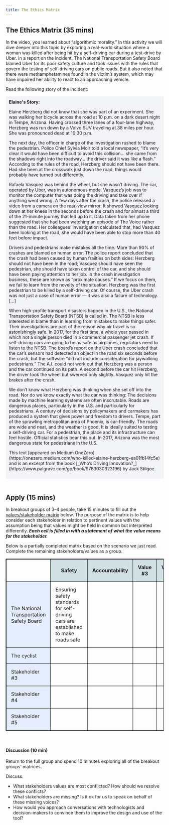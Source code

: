 ```yaml
---
title: The Ethics Matrix
---
```


## The Ethics Matrix (35 mins)

In the video, you learned about “algorithmic morality.” In this activity we will dive deeper into this topic by exploring a real-world situation where a woman was killed after being hit by a self-driving car during a test-drive by Uber. In a report on the incident, The National Transportation Safety Board blamed Uber for its poor safety culture and took issues with the rules that govern the testing of self-driving cars on public roads. But it also noted that there were methamphetamines found in the victim’s system, which may have impaired her ability to react to an approaching vehicle.

Read the following story of the incident: 

<div style="background-color:#F3F4F8;padding:10px;">
  <b>Elaine's Story:</b>
<p>
Elaine Herzberg did not know that she was part of an experiment. She was walking her bicycle across the road at 10 p.m. on a dark desert night in Tempe, Arizona. Having crossed three lanes of a four-lane highway, Herzberg was run down by a Volvo SUV traveling at 38 miles per hour. She was pronounced dead at 10:30 p.m.
    </p><p>
The next day, the officer in charge of the investigation rushed to blame the pedestrian. Police Chief Sylvia Moir told a local newspaper, “It’s very clear it would have been difficult to avoid this collision… she came from the shadows right into the roadway… the driver said it was like a flash.” According to the rules of the road, Herzberg should not have been there. Had she been at the crosswalk just down the road, things would probably have turned out differently.
    </p><p>
Rafaela Vasquez was behind the wheel, but she wasn’t driving. The car, operated by Uber, was in autonomous mode. Vasquez’s job was to monitor the computer that was doing the driving and take over if anything went wrong. A few days after the crash, the police released a video from a camera on the rear-view mirror. It showed Vasquez looking down at her knees in the seconds before the crash and for almost a third of the 21-minute journey that led up to it. Data taken from her phone suggested that she had been watching an episode of The Voice rather than the road. Her colleagues’ investigation calculated that, had Vasquez been looking at the road, she would have been able to stop more than 40 feet before impact.
    </p><p>
Drivers and pedestrians make mistakes all the time. More than 90% of crashes are blamed on human error. The police report concluded that the crash had been caused by human frailties on both sides: Herzberg should not have been in the road; Vasquez should have seen the pedestrian, she should have taken control of the car, and she should have been paying attention to her job. In the crash investigation business, these are known as “proximate causes.” If we focus on them, we fail to learn from the novelty of the situation. Herzberg was the first pedestrian to be killed by a self-driving car. Of course, the Uber crash was not just a case of human error — it was also a failure of technology. [...]
    </p><p>
When high-profile transport disasters happen in the U.S., the National Transportation Safety Board (NTSB) is called in. The NTSB is less interested in blame than in learning from mistakes to make things safer. Their investigations are part of the reason why air travel is so astonishingly safe. In 2017, for the first time, a whole year passed in which not a single person died in a commercial passenger jet crash. If self-driving cars are going to be as safe as airplanes, regulators need to listen to the NTSB. The board’s report on the Uber crash concluded that the car’s sensors had detected an object in the road six seconds before the crash, but the software “did not include consideration for jaywalking pedestrians.” The A.I. could not work out that Herzberg was a person and the car continued on its path. A second before the car hit Herzberg, the driver took the wheel but swerved only slightly. Vasquez only hit the brakes after the crash.
    </p><p>
We don’t know what Herzberg was thinking when she set off into the road. Nor do we know exactly what the car was thinking: The decisions made by machine learning systems are often inscrutable. Roads are dangerous places, particularly in the U.S. and particularly for pedestrians. A century of decisions by policymakers and carmakers has produced a system that gives power and freedom to drivers. Tempe, part of the sprawling metropolitan area of Phoenix, is car-friendly. The roads are wide and neat, and the weather is good. It is ideally suited to testing a self-driving car. For a pedestrian, the place and its infrastructure can feel hostile. Official statistics bear this out. In 2017, Arizona was the most dangerous state for pedestrians in the U.S.
  </p><p>
  This text [appeared on Medium OneZero](https://onezero.medium.com/who-killed-elaine-herzberg-ea01fb14fc5e) and is an excerpt from the book [_Who’s Driving Innovation?_](https://www.palgrave.com/gp/book/9783030323196) by Jack Stilgoe.
  </p></div>

<br>

## Apply (15 mins)

In breakout groups of 3–4 people, take 15 minutes to fill out the [values/stakeholder matrix](https://blog.dataiku.com/algorithmic-stakeholders-an-ethical-matrix-for-ai) below. The purpose of the matrix is to help consider each stakeholder in relation to pertinent values with the assumption being that values might be held in common but interpreted differently. **_Each cell is filled in with a statement of what the value means for the stakeholder._**

Below is a partially completed matrix based on the scenario we just read. Complete the remaining stakeholders/values as a group. 

<style>
#ethics-matrix { width:100%; border: 1px solid black; border-collapse: collapse; }
#ethics-matrix th, #ethics-matrix td { border: 1px solid black; border-collapse: collapse; padding: 15px; width:19%;}
#ethics-matrix tr th.tint { background-color: #D1E0E3; }
#ethics-matrix tr td.tint { background-color: #E4EDFE; }
</style>

<table id="ethics-matrix">
  <tr>
    <th></th>
    <th class="tint">Safety</th>
    <th class="tint">Accountability</th> 
    <th class="tint">Value #3</th>
    <th class="tint">Value #4</th>
  </tr>
  <tr>
    <td class="tint">The National Transportation Safety Board</td>
    <td>Ensuring safety standards for self-driving cars are established to make roads safe</td>
    <td></td>
    <td></td>
    <td></td>
  </tr>
  <tr>
    <td class="tint">The cyclist</td>
    <td></td>
    <td></td>
    <td></td>
    <td></td>
  </tr>
  <tr>
    <td class="tint">Stakeholder #3</td>
    <td></td>
    <td></td>
    <td></td>
    <td></td>
  </tr>
  <tr>
    <td class="tint">Stakeholder #4</td>
    <td></td>
    <td></td>
    <td></td>
    <td></td>
  </tr>
  <tr>
    <td class="tint">Stakeholder #5</td>
    <td></td>
    <td></td>
    <td></td>
    <td></td>
  </tr>
</table>

<br>

#### Discussion (10 min)

Return to the full group and spend 10 minutes exploring all of the breakout groups’ matrices. 

Discuss:
* What stakeholders values are most conflicted? How should we resolve these conflicts? 
* What stakeholders are missing? Is it ok for us to speak on behalf of these missing voices? 
* How would you approach conversations with technologists and decision-makers to convince them to improve the design and use of the tool? 
